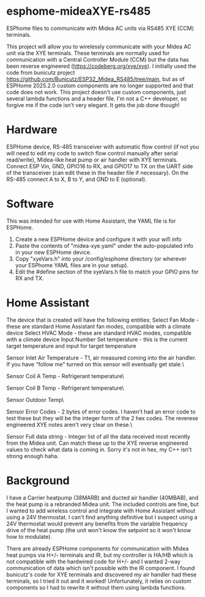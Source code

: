 # esphome-mideaXYE-rs485
ESPhome files to communicate with Midea AC units via RS485 XYE (CCM) terminals.

This project will allow you to wirelessly communicate with your Midea AC unit via the XYE terminals.  These terminals are normally used for communication with a Central Controller Module (CCM) but the data has been reverse engineered (https://codeberg.org/xye/xye).  I initially used the code from bunicutz project https://github.com/Bunicutz/ESP32_Midea_RS485/tree/main, but as of ESPHome 2025.2.0 custom components are no longer supported and that code does not work.  This project doesn't use custom components, just several lambda functions and a header file.  I'm not a C++ developer, so forgive me if the code isn't very elegant. It gets the job done though!

# Hardware
ESPHome device, RS-485 transceiver with automatic flow control (if not you will need to edit my code to switch flow control manually after serial read/write), Midea-like heat pump or air handler with XYE terminals.  Connect ESP Vin, GND, GPIO16 to RX, and GPIO17 to TX on the UART side of the transceiver (can edit these in the header file if necessary).  On the RS-485 connect A to X, B to Y, and GND to E (optional).

# Software
This was intended for use with Home Assistant, the YAML file is for ESPHome. 
1. Create a new ESPHome device and configure it with your wifi info
2. Paste the contents of "midea-xye.yaml" under the auto-populated info in your new ESPHome device.
3. Copy "xyeVars.h" into your /config/esphome directory (or wherever your ESPhome YAML files are in your setup).
4. Edit the #define section of the xyeVars.h file to match your GPIO pins for RX and TX.

# Home Assistant
The device that is created will have the following entities:
Select Fan Mode - these are standard Home Assistant fan modes, compatible with a climate device
Select HVAC Mode - these are standard HVAC modes, compatible with a climate device
Input Number Set temperature - this is the current target temperature and input for target temperature

Sensor Inlet Air Temperature - T1, air measured coming into the air handler. If you have "follow me" turned on this sensor will eventually get stale.\

Sensor Coil A Temp - Refrigerant temperature\

Sensor Coil B Temp - Refrigerant temperature\

Sensor Outdoor Temp\

Sensor Error Codes - 2 bytes of error codes. I haven't had an error code to test these but they will be the integer form of the 2 hex codes. The reverese engineered XYE notes aren't very clear on these.\

Sensor Full data string - Integer list of all the data received most recently from the Midea unit. Can match these up to the XYE reverse engineered values to check what data is coming in. Sorry it's not in hex, my C++ isn't strong enough haha.

# Background
I have a Carrier heatpump (38MARB) and ducted air handler (40MBAB), and the heat pump is a rebranded Midea unit.  The included controls are fine, but I wanted to add wireless control and integrate with Home Assistant without using a 24V thermostat.  I can't find anything definitive but I suspect using a 24V thermostat would prevent any benefits from the variable frequency drive of the heat pump (the unit won't know the setpoint so it won't know how to modulate).  

There are already ESPHome components for communication with Midea heat pumps via H+/- terminals and IR, but my controller is HA/HB which is not compatible with the hardwired code for H+/- and I wanted 2-way communication of data which isn't possible with the IR component.  I found bunicutz's code for XYE terminals and discovered my air handler had these terminals, so I tried it out and it worked! Unfortunately, it relies on custom components so I had to rewrite it without them using lambda functions. 
